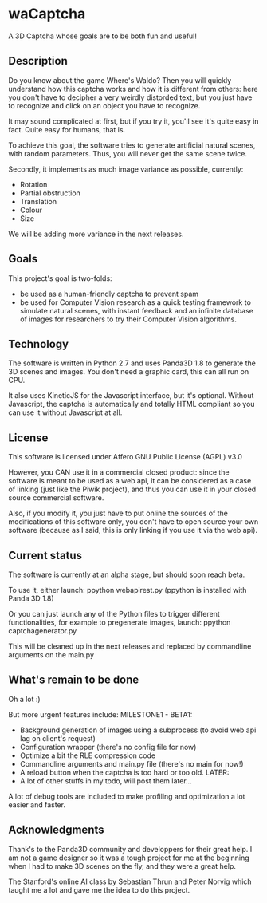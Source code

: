 waCaptcha
=========

A 3D Captcha whose goals are to be both fun and useful!

Description
-----------

Do you know about the game Where's Waldo? Then you will quickly understand how this captcha works and how it is different from others: here you don't have to decipher a very weirdly distorded text, but you just have to recognize and click on an object you have to recognize.

It may sound complicated at first, but if you try it, you'll see it's quite easy in fact. Quite easy for humans, that is.

To achieve this goal, the software tries to generate artificial natural scenes, with random parameters. Thus, you will never get the same scene twice.

Secondly, it implements as much image variance as possible, currently:
- Rotation
- Partial obstruction
- Translation
- Colour
- Size

We will be adding more variance in the next releases.

Goals
-----

This project's goal is two-folds:
- be used as a human-friendly captcha to prevent spam
- be used for Computer Vision research as a quick testing framework to simulate natural scenes, with instant feedback and an infinite database of images for researchers to try their Computer Vision algorithms.

Technology
----------

The software is written in Python 2.7 and uses Panda3D 1.8 to generate the 3D scenes and images. You don't need a graphic card, this can all run on CPU.

It also uses KineticJS for the Javascript interface, but it's optional. Without Javascript, the captcha is automatically and totally HTML compliant so you can use it without Javascript at all.

License
-------

This software is licensed under Affero GNU Public License (AGPL) v3.0

However, you CAN use it in a commercial closed product: since the software is meant to be used as a web api, it can be considered as a case of linking (just like the Piwik project), and thus you can use it in your closed source commercial software.

Also, if you modify it, you just have to put online the sources of the modifications of this software only, you don't have to open source your own software (because as I said, this is only linking if you use it via the web api).

Current status
--------------

The software is currently at an alpha stage, but should soon reach beta.

To use it, either launch:
ppython webapirest.py
(ppython is installed with Panda 3D 1.8)

Or you can just launch any of the Python files to trigger different functionalities, for example to pregenerate images, launch:
ppython captchagenerator.py

This will be cleaned up in the next releases and replaced by commandline arguments on the main.py

What's remain to be done
------------------------

Oh a lot :)

But more urgent features include:
MILESTONE1 - BETA1:
- Background generation of images using a subprocess (to avoid web api lag on client's request)
- Configuration wrapper (there's no config file for now)
- Optimize a bit the RLE compression code
- Commandline arguments and main.py file (there's no main for now!)
- A reload button when the captcha is too hard or too old.
LATER:
- A lot of other stuffs in my todo, will post them later...

A lot of debug tools are included to make profiling and optimization a lot easier and faster.

Acknowledgments
---------------

Thank's to the Panda3D community and developpers for their great help. I am not a game designer so it was a tough project for me at the beginning when I had to make 3D scenes on the fly, and they were a great help.

The Stanford's online AI class by Sebastian Thrun and Peter Norvig which taught me a lot and gave me the idea to do this project.
